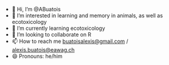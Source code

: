 - 👋 Hi, I’m @ABuatois
- 👀 I’m interested in learning and memory in animals, as well as ecotoxicology
- 🌱 I’m currently learning ecotoxicology
- 💞️ I’m looking to collaborate on R
- 📫 How to reach me buatoisalexis@gmail.com / alexis.buatois@eawag.ch
- 😄 Pronouns: he/him

<!---
ABuatois/ABuatois is a ✨ special ✨ repository because its `README.md` (this file) appears on your GitHub profile.
You can click the Preview link to take a look at your changes.
--->
